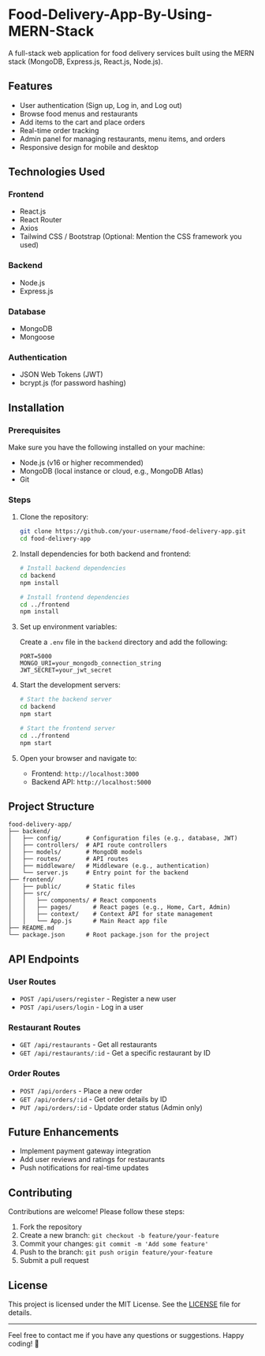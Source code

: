 # Food-Delivery-App-By-Using-MERN-Stack

A full-stack web application for food delivery services built using the MERN stack (MongoDB, Express.js, React.js, Node.js).

## Features

- User authentication (Sign up, Log in, and Log out)
- Browse food menus and restaurants
- Add items to the cart and place orders
- Real-time order tracking
- Admin panel for managing restaurants, menu items, and orders
- Responsive design for mobile and desktop

## Technologies Used

### Frontend
- React.js
- React Router
- Axios
- Tailwind CSS / Bootstrap (Optional: Mention the CSS framework you used)

### Backend
- Node.js
- Express.js

### Database
- MongoDB
- Mongoose

### Authentication
- JSON Web Tokens (JWT)
- bcrypt.js (for password hashing)

## Installation

### Prerequisites

Make sure you have the following installed on your machine:

- Node.js (v16 or higher recommended)
- MongoDB (local instance or cloud, e.g., MongoDB Atlas)
- Git

### Steps

1. Clone the repository:
   ```bash
   git clone https://github.com/your-username/food-delivery-app.git
   cd food-delivery-app
   ```

2. Install dependencies for both backend and frontend:
   ```bash
   # Install backend dependencies
   cd backend
   npm install

   # Install frontend dependencies
   cd ../frontend
   npm install
   ```

3. Set up environment variables:

   Create a `.env` file in the `backend` directory and add the following:
   ```env
   PORT=5000
   MONGO_URI=your_mongodb_connection_string
   JWT_SECRET=your_jwt_secret
   ```

4. Start the development servers:
   ```bash
   # Start the backend server
   cd backend
   npm start

   # Start the frontend server
   cd ../frontend
   npm start
   ```

5. Open your browser and navigate to:
   - Frontend: `http://localhost:3000`
   - Backend API: `http://localhost:5000`

## Project Structure

```
food-delivery-app/
├── backend/
│   ├── config/       # Configuration files (e.g., database, JWT)
│   ├── controllers/  # API route controllers
│   ├── models/       # MongoDB models
│   ├── routes/       # API routes
│   ├── middleware/   # Middleware (e.g., authentication)
│   └── server.js     # Entry point for the backend
├── frontend/
│   ├── public/       # Static files
│   ├── src/
│   │   ├── components/ # React components
│   │   ├── pages/      # React pages (e.g., Home, Cart, Admin)
│   │   ├── context/    # Context API for state management
│   │   └── App.js      # Main React app file
├── README.md
└── package.json      # Root package.json for the project
```

## API Endpoints

### User Routes
- `POST /api/users/register` - Register a new user
- `POST /api/users/login` - Log in a user

### Restaurant Routes
- `GET /api/restaurants` - Get all restaurants
- `GET /api/restaurants/:id` - Get a specific restaurant by ID

### Order Routes
- `POST /api/orders` - Place a new order
- `GET /api/orders/:id` - Get order details by ID
- `PUT /api/orders/:id` - Update order status (Admin only)

## Future Enhancements

- Implement payment gateway integration
- Add user reviews and ratings for restaurants
- Push notifications for real-time updates

## Contributing

Contributions are welcome! Please follow these steps:

1. Fork the repository
2. Create a new branch: `git checkout -b feature/your-feature`
3. Commit your changes: `git commit -m 'Add some feature'`
4. Push to the branch: `git push origin feature/your-feature`
5. Submit a pull request

## License

This project is licensed under the MIT License. See the [LICENSE](LICENSE) file for details.

---

Feel free to contact me if you have any questions or suggestions. Happy coding! 🚀
